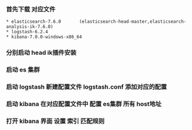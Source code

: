 
### 首先下载 对应文件

    * elasticsearch-7.6.0       (elasticsearch-head-master,elasticsearch-analysis-ik-7.6.0)
    * logstash-6.2.4
    * kibana-7.0.0-windows-x86_64
    
### 分别启动 head ik插件安装  

###  启动 es 集群  

###  启动 logstash  新建配置文件    logstash.conf  添加对应的配置

###  启动 kibana   在对应配置文件中 配置  es集群 所有 host地址

### 打开  kibana 界面 设置 索引 匹配规则